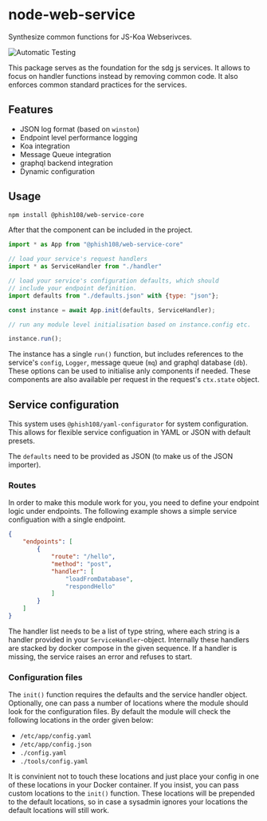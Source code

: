 # node-web-service

Synthesize common functions for JS-Koa Webserivces.

![Automatic Testing](https://github.com/sustainability-zhaw/node-web-service/actions/workflows/tests.yml/badge.svg)

This package serves as the foundation for the sdg js services. It allows to 
focus on handler functions instead by removing common code. It also enforces 
common standard practices for the services.

## Features
- JSON log format (based on `winston`)
- Endpoint level performance logging 
- Koa integration 
- Message Queue integration
- graphql backend integration
- Dynamic configuration

## Usage

```bash
npm install @phish108/web-service-core
```

After that the component can be included in the project.

```javascript
import * as App from "@phish108/web-service-core"

// load your service's request handlers
import * as ServiceHandler from "./handler"

// load your service's configuration defaults, which should
// include your endpoint definition.
import defaults from "./defaults.json" with {type: "json"};

const instance = await App.init(defaults, ServiceHandler);

// run any module level initialisation based on instance.config etc.

instance.run();
```

The instance has a single `run()` function, but includes references to 
the service's `config`, `Logger`, message queue (`mq`) and graphql 
database (`db`). These options can be used to initialise anly components 
if needed. These components are also available per request in the 
request's `ctx.state` object.

## Service configuration

This system uses `@phish108/yaml-configurator` for system configuration. 
This allows for flexible service configuation in YAML or JSON with default
presets. 

The `defaults` need to be provided as JSON (to make us of the JSON importer).

### Routes

In order to make this module work for you, you need to define your endpoint 
logic under endpoints. The following example shows a simple service 
configuation with a single endpoint. 

```json
{
    "endpoints": [
        {
            "route": "/hello",
            "method": "post",
            "handler": [
                "loadFromDatabase",
                "respondHello"
            ]
        }
    ]
}
```

The  handler list needs to be a list of type string, where each string 
is a handler provided in your `ServiceHandler`-object. Internally these 
handlers are stacked by docker compose in the given sequence. If a handler 
is missing, the service raises an error and refuses to start.

### Configuration files

The `init()` function requires the defaults and the service handler object.
Optionally, one can pass a number of locations where the module should look 
for the configuration files. By default the module will check the following
locations in the order given below: 

- `/etc/app/config.yaml`
- `/etc/app/config.json`
- `./config.yaml`
- `./tools/config.yaml`

It is convinient not to touch these locations and just place your config
in one of these locations in your Docker container. If you insist, you 
can pass custom locations to the `init()` function. These locations 
will be prepended to the default locations, so in case a sysadmin ignores 
your locations the default locations will still work. 
